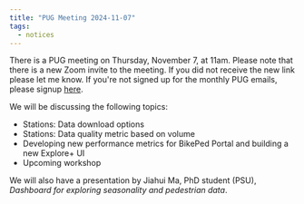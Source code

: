```yaml
---
title: "PUG Meeting 2024-11-07"
tags:
  - notices
---
```


There is a PUG meeting on Thursday, November 7, at 11am. Please note that there is a new Zoom invite to the meeting. If you did not receive the new link please let me know. If you're not signed up for the monthly PUG emails, please signup [here](https://share.hsforms.com/1RAfypg6SRDOl3DWUaYgvNw4bv60).  
  
We will be discussing the following topics:  
- Stations: Data download options  
- Stations: Data quality metric based on volume  
- Developing new performance metrics for BikePed Portal and building a new Explore+ UI  
- Upcoming workshop  
  
We will also have a presentation by Jiahui Ma, PhD student (PSU), _Dashboard for exploring seasonality and pedestrian data_.
